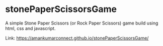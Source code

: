 # stonePaperScissorsGame
A simple Stone Paper Scissors (or Rock Paper Scissors) game build using html, css and javascript.

Link: https://amankumarconnect.github.io/stonePaperScissorsGame/
